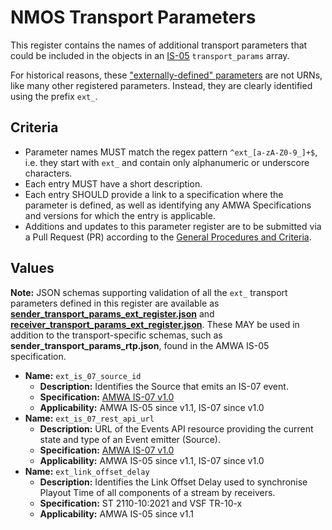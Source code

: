 # NMOS Transport Parameters

This register contains the names of additional transport parameters that could be included in the objects in an [IS-05](https://specs.amwa.tv/is-05) `transport_params` array.

For historical reasons, these ["externally-defined" parameters](https://specs.amwa.tv/is-05/v1.1/docs/4.0._Behaviour.html#externally-defined-parameters) are not URNs, like many other registered parameters.
Instead, they are clearly identified using the prefix `ext_`.

## Criteria

- Parameter names MUST match the regex pattern `^ext_[a-zA-Z0-9_]+$`, i.e. they start with `ext_` and contain only alphanumeric or underscore characters.
- Each entry MUST have a short description.
- Each entry SHOULD provide a link to a specification where the parameter is defined, as well as identifying any AMWA Specifications and versions for which the entry is applicable.
- Additions and updates to this parameter register are to be submitted via a Pull Request (PR) according to the [General Procedures and Criteria](../common/).

## Values

**Note:** JSON schemas supporting validation of all the `ext_` transport parameters defined in this register are available as **[sender_transport_params_ext_register.json](sender_transport_params_ext_register.json)**
and **[receiver_transport_params_ext_register.json](receiver_transport_params_ext_register.json)**.
These MAY be used in addition to the transport-specific schemas, such as **sender_transport_params_rtp.json**, found in the AMWA IS-05 specification.

- **Name:** `ext_is_07_source_id`
  - **Description:** Identifies the Source that emits an IS-07 event.
  - **Specification:** [AMWA IS-07 v1.0](https://specs.amwa.tv/is-07/v1.0)
  - **Applicability:** AMWA IS-05 since v1.1, IS-07 since v1.0
- **Name:** `ext_is_07_rest_api_url`
  - **Description:** URL of the Events API resource providing the current state and type of an Event emitter (Source).
  - **Specification:** [AMWA IS-07 v1.0](https://specs.amwa.tv/is-07/v1.0)
  - **Applicability:** AMWA IS-05 since v1.1, IS-07 since v1.0
- **Name:** `ext_link_offset_delay`
  - **Description:** Identifies the Link Offset Delay used to synchronise Playout Time of all components of a stream by receivers.
  - **Specification:** ST 2110-10:2021 and VSF TR-10-x
  - **Applicability:** AMWA IS-05 since v1.1
